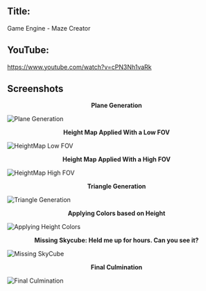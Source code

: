 ## Title:
 
Game Engine - Maze Creator

## YouTube:
 
https://www.youtube.com/watch?v=cPN3Nh1vaRk

## Screenshots

<p align="center">
<b>Plane Generation</b>
</p>

![Plane Generation](./part1/media/Screenshots/Plane_Generation.png)

<p align="center">
<b>Height Map Applied With a Low FOV</b>
</p>

![HeightMap Low FOV](./part1/media/Screenshots/Low%20Field%20of%20View.png)

<p align="center">
<b>Height Map Applied With a High FOV</b>
</p>

![HeightMap High FOV](./part1/media/Screenshots/HeightMap%20Application.png)

<p align="center">
<b>Triangle Generation</b>
</p>

![Triangle Generation](./part1/media/Screenshots/Triangle%20Generation.png)

<p align="center">
<b>Applying Colors based on Height</b>
</p>

![Applying Height Colors](./part1/media/Screenshots/Applying%20Colors%20Based%20on%20Height.png)

<p align="center">
<b>Missing Skycube: Held me up for hours. Can you see it?</b>
</p>

![Missing SkyCube](./part1/media/Screenshots/Missing%20SkyCube.png)

<p align="center">
<b>Final Culmination</b>
</p>

![Final Culmination](./part1/media/Screenshots/Final%20Culmination.png)
